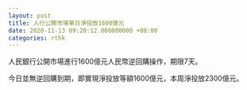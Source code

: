 ```yaml
---
layout: post
title: 人行公開市場單日淨投放1600億元
date: 2020-11-13 09:20:12.000000000 +08:00
categories: rthk
---
```


人民銀行公開市場進行1600億元人民幣逆回購操作，期限7天。

今日並無逆回購到期，即實現淨投放等額1600億元，本周淨投放2300億元。
